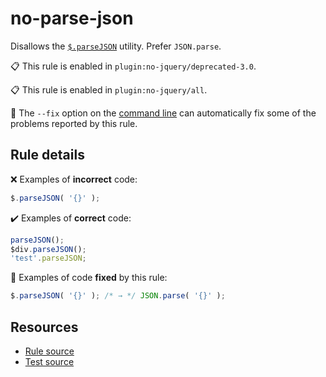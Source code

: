 [//]: # (This file is generated by eslint-docgen. Do not edit it directly.)

# no-parse-json

Disallows the [`$.parseJSON`](https://api.jquery.com/jQuery.parseJSON/) utility. Prefer `JSON.parse`.

📋 This rule is enabled in `plugin:no-jquery/deprecated-3.0`.

📋 This rule is enabled in `plugin:no-jquery/all`.

🔧 The `--fix` option on the [command line](https://eslint.org/docs/user-guide/command-line-interface#fixing-problems) can automatically fix some of the problems reported by this rule.

## Rule details

❌ Examples of **incorrect** code:
```js
$.parseJSON( '{}' );
```

✔️ Examples of **correct** code:
```js
parseJSON();
$div.parseJSON();
'test'.parseJSON;
```

🔧 Examples of code **fixed** by this rule:
```js
$.parseJSON( '{}' ); /* → */ JSON.parse( '{}' );
```

## Resources

* [Rule source](/src/rules/no-parse-json.js)
* [Test source](/tests/rules/no-parse-json.js)
